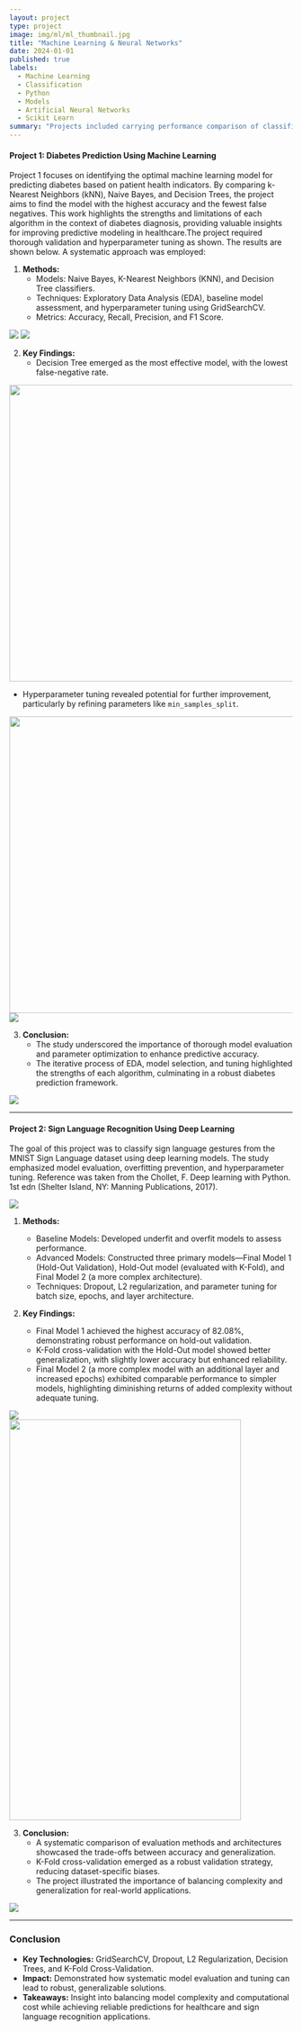 ```yaml
---
layout: project
type: project
image: img/ml/ml_thumbnail.jpg
title: "Machine Learning & Neural Networks"
date: 2024-01-01
published: true
labels:
  - Machine Learning
  - Classification
  - Python
  - Models
  - Artificial Neural Networks
  - Scikit Learn
summary: "Projects included carrying performance comparison of classification algorithms such as k-Nearest Neighbors (kNN), Naive Bayes, and Decision Trees in accurately predicting the presence or absence of diabetes. In additon, applied deep learning techniques to accurately classify hand movements from photographs, contributing to the field of sign language recognition."
---
```


#### **Project 1: Diabetes Prediction Using Machine Learning**
Project 1 focuses on identifying the optimal machine learning model for predicting diabetes based on patient health indicators. By comparing k-Nearest Neighbors (kNN), Naive Bayes, and Decision Trees, the project aims to find the model with the highest accuracy and the fewest false negatives. This work highlights the strengths and limitations of each algorithm in the context of diabetes diagnosis, providing valuable insights for improving predictive modeling in healthcare.The project required thorough validation and hyperparameter tuning as shown. The results are shown below. A systematic approach was employed:

1. **Methods:**
   - Models: Naive Bayes, K-Nearest Neighbors (KNN), and Decision Tree classifiers.
   - Techniques: Exploratory Data Analysis (EDA), baseline model assessment, and hyperparameter tuning using GridSearchCV.
   - Metrics: Accuracy, Recall, Precision, and F1 Score.

<div class="text-center p-4">
  <img src="../img/ml/piechart.png" class="img-thumbnail" >
  <img src="../img/ml/bar_plot.png" class="img-thumbnail" >
</div>

2. **Key Findings:**
   - Decision Tree emerged as the most effective model, with the lowest false-negative rate.

<div class="text-center p-4">
  <img width="607px" height="527" src="../img/ml/ml_result_1.png" class="img-thumbnail" >
</div>

   - Hyperparameter tuning revealed potential for further improvement, particularly by refining parameters like `min_samples_split`.
  
<div class="text-center p-4">
  <img width="607px" height="527" src="../img/ml/ml_result_3.png" class="img-thumbnail" >
</div>

<div class="text-center p-4">
  <img src="../img/ml/feature_importance.png" class="img-thumbnail" >
</div>

3. **Conclusion:**
   - The study underscored the importance of thorough model evaluation and parameter optimization to enhance predictive accuracy.
   - The iterative process of EDA, model selection, and tuning highlighted the strengths of each algorithm, culminating in a robust diabetes prediction framework.

<div class="text-center p-4">
  <img src="../img/ml/diabetes_results_2.png" class="img-thumbnail" >
</div>

---

#### **Project 2: Sign Language Recognition Using Deep Learning**
The goal of this project was to classify sign language gestures from the MNIST Sign Language dataset using deep learning models. The study emphasized model evaluation, overfitting prevention, and hyperparameter tuning. Reference was taken from the Chollet, F. Deep learning with Python. 1st edn (Shelter Island, NY: Manning Publications, 2017).

<div class="text-center p-4">
  <img src="../img/ml/sample.png" class="img-thumbnail" >
</div>

1. **Methods:**
   - Baseline Models: Developed underfit and overfit models to assess performance.
   - Advanced Models: Constructed three primary models—Final Model 1 (Hold-Out Validation), Hold-Out model (evaluated with K-Fold), and Final Model 2 (a more complex architecture).
   - Techniques: Dropout, L2 regularization, and parameter tuning for batch size, epochs, and layer architecture.

2. **Key Findings:**
   - Final Model 1 achieved the highest accuracy of 82.08%, demonstrating robust performance on hold-out validation.
   - K-Fold cross-validation with the Hold-Out model showed better generalization, with slightly lower accuracy but enhanced reliability.
   - Final Model 2 (a more complex model with an additional layer and increased epochs) exhibited comparable performance to simpler models, highlighting diminishing returns of added complexity without adequate tuning.

<div class="text-center p-4">
  <img src="../img/ml/final_model_hand.png" class="img-thumbnail" >
</div>

<div class="text-center p-4">
  <img width="412" height="712" src="../img/ml/ml_result_5.png" class="img-thumbnail" >
</div>

3. **Conclusion:**
   - A systematic comparison of evaluation methods and architectures showcased the trade-offs between accuracy and generalization.
   - K-Fold cross-validation emerged as a robust validation strategy, reducing dataset-specific biases.
   - The project illustrated the importance of balancing complexity and generalization for real-world applications.

<div class="text-center p-4">
  <img src="../img/ml/cm_hand.png" class="img-thumbnail">
</div>

---

### Conclusion
- **Key Technologies:** GridSearchCV, Dropout, L2 Regularization, Decision Trees, and K-Fold Cross-Validation.
- **Impact:** Demonstrated how systematic model evaluation and tuning can lead to robust, generalizable solutions.
- **Takeaways:** Insight into balancing model complexity and computational cost while achieving reliable predictions for healthcare and sign language recognition applications.
